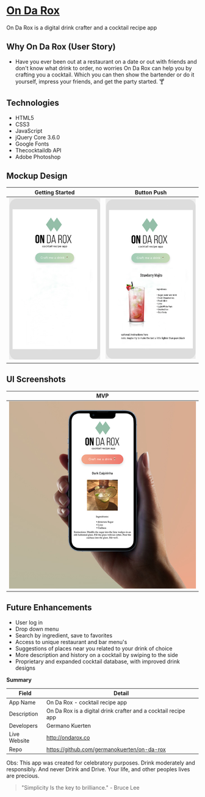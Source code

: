 # [On Da Rox](http://ondarox.co)

On Da Rox is a digital drink crafter and a cocktail recipe app

## Why On Da Rox (User Story)

- Have you ever been out at a restaurant on a date or out with friends and don't know what drink to order, no worries On Da Rox can help you by crafting you a cocktail. Which you can then show the bartender or do it yourself, impress your friends, and get the party started. 🍸

## Technologies

- HTML5
- CSS3
- JavaScript
- jQuery Core 3.6.0
- Google Fonts
- Thecocktaildb API
- Adobe Photoshop

## Mockup Design

<!-- Alternative -->

<!-- <p float="left">
  <img src="./images/markdown_design_mockup_1" width="250" />
  <img src="./images/markdown_design_mockup_" width="250" /> 
</p> -->

<!-- Alternative -->

<!-- ![alt text](./Images/markdown_design_mockup_1)
![alt text](./images/markdown_design_mockup) -->

<!-- Alternative -->

Getting Started            |  Button Push
:-------------------------:|:-------------------------:
![](./Images/markdown_design_mockup_1)  |  ![](./Images/markdown_design_mockup_)




## UI Screenshots

MVP            |  
:-------------------------:|
![](./Images/markdown_design_mockup_final)  |

## Future Enhancements

- User log in
- Drop down menu
- Search by ingredient, save to favorites
- Access to unique restaurant and bar menu's
- Suggestions of places near you related to your drink of choice
- More description and history on a cocktail by swiping to the side
- Proprietary and expanded cocktail database, with improved drink designs

**Summary**

| Field | Detail |
|-------|--------|
| App Name | On Da Rox - cocktail recipe app |
| Description | On Da Rox is a digital drink crafter and a cocktail recipe app  |
| Developers | Germano Kuerten |
| Live Website | http://ondarox.co |
| Repo | https://github.com/germanokuerten/on-da-rox |

Obs: This app was created for celebratory purposes. Drink moderately and responsibly. And never Drink and Drive. Your life, and other peoples lives are precious.

>"Simplicity Is the key to brilliance." - Bruce Lee